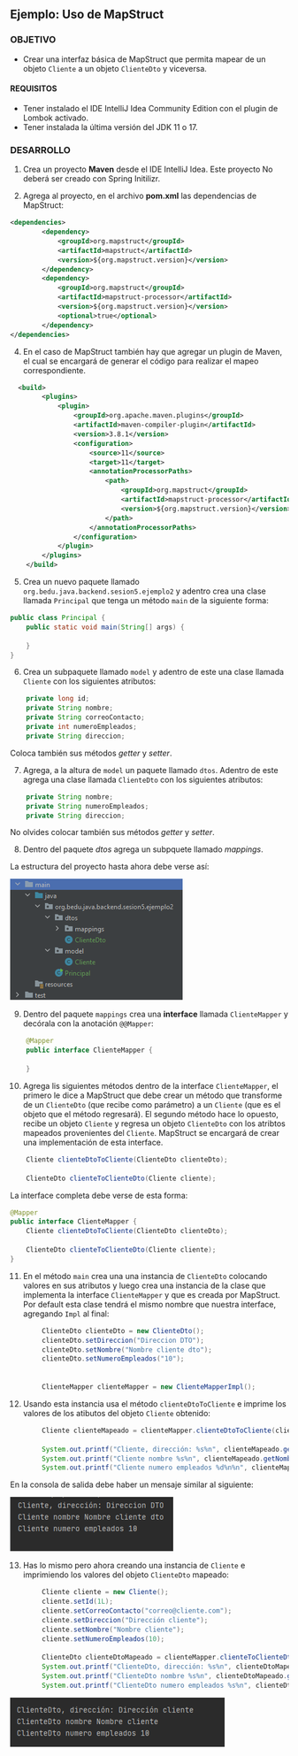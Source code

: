 ## Ejemplo: Uso de MapStruct

### OBJETIVO
- Crear una interfaz básica de MapStruct que permita mapear de un objeto `Cliente` a un objeto `ClienteDto` y viceversa.

#### REQUISITOS
- Tener instalado el IDE IntelliJ Idea Community Edition con el plugin de Lombok activado.
- Tener instalada la última versión del JDK 11 o 17.


### DESARROLLO

1. Crea un proyecto **Maven** desde el IDE IntelliJ Idea. Este proyecto No deberá ser creado con Spring Initilizr.

2. Agrega al proyecto, en el archivo **pom.xml** las dependencias de MapStruct:

```xml
<dependencies>
        <dependency>
            <groupId>org.mapstruct</groupId>
            <artifactId>mapstruct</artifactId>
            <version>${org.mapstruct.version}</version>
        </dependency>
        <dependency>
            <groupId>org.mapstruct</groupId>
            <artifactId>mapstruct-processor</artifactId>
            <version>${org.mapstruct.version}</version>
            <optional>true</optional>
        </dependency>
</dependencies>
```
4. En el caso de MapStruct también hay que agregar un plugin de Maven, el cual se encargará de generar el código para realizar el mapeo correspondiente.
```xml
  <build>
        <plugins>
            <plugin>
                <groupId>org.apache.maven.plugins</groupId>
                <artifactId>maven-compiler-plugin</artifactId>
                <version>3.8.1</version>
                <configuration>
                    <source>11</source>
                    <target>11</target>
                    <annotationProcessorPaths>
                        <path>
                            <groupId>org.mapstruct</groupId>
                            <artifactId>mapstruct-processor</artifactId>
                            <version>${org.mapstruct.version}</version>
                        </path>
                    </annotationProcessorPaths>
                </configuration>
            </plugin>
        </plugins>
    </build>
```


5. Crea un nuevo paquete llamado `org.bedu.java.backend.sesion5.ejemplo2` y adentro crea una clase llamada `Principal` que tenga un método `main` de la siguiente forma:
```java
public class Principal {
    public static void main(String[] args) {
        
    }
}
```

6. Crea un subpaquete llamado `model` y adentro de este una clase llamada `Cliente` con los siguientes atributos:
```java
    private long id;
    private String nombre;
    private String correoContacto;
    private int numeroEmpleados;
    private String direccion;
```
Coloca también sus métodos *getter* y *setter*.

7. Agrega, a la altura de `model` un paquete llamado `dtos`. Adentro de este agrega una clase llamada `ClienteDto` con los siguientes atributos:
```java
    private String nombre;
    private String numeroEmpleados;
    private String direccion;
```
No olvides colocar también sus métodos *getter* y *setter*.

8. Dentro del paquete *dtos* agrega un subpquete llamado *mappings*.

La estructura del proyecto hasta ahora debe verse así:

![imagen](img/img_01.png)

9. Dentro del paquete `mappings` crea una **interface** llamada `ClienteMapper` y decórala con la anotación `@@Mapper`:
```java
    @Mapper
    public interface ClienteMapper {
    
    }
```

10. Agrega lis siguientes métodos dentro de la interface `ClienteMapper`, el primero le dice a MapStruct que debe crear un método que transforme de un `ClienteDto` (que recibe como parámetro) a un `Cliente` (que es el objeto que el método regresará). El segundo método hace lo opuesto, recibe un objeto `Cliente` y regresa un objeto `ClienteDto` con los atribtos mapeados provenientes del `Cliente`. MapStruct se encargará de crear una implementación de esta interface.

```java
    Cliente clienteDtoToCliente(ClienteDto clienteDto);

    ClienteDto clienteToClienteDto(Cliente cliente);
```

La interface completa debe verse de esta forma:

```java
@Mapper
public interface ClienteMapper {
    Cliente clienteDtoToCliente(ClienteDto clienteDto);

    ClienteDto clienteToClienteDto(Cliente cliente);
}
```

11. En el método `main` crea una una instancia de `ClienteDto` colocando valores en sus atributos y luego crea una instancia de la clase que implementa la interface `ClienteMapper` y que es creada por MapStruct. Por default esta clase tendrá el mismo nombre que nuestra interface, agregando `Impl` al final:

```java
        ClienteDto clienteDto = new ClienteDto();
        clienteDto.setDireccion("Direccion DTO");
        clienteDto.setNombre("Nombre cliente dto");
        clienteDto.setNumeroEmpleados("10");


        ClienteMapper clienteMapper = new ClienteMapperImpl();
```

12. Usando esta instancia usa el método `clienteDtoToCliente` e imprime los valores de los atibutos del objeto `Cliente` obtenido:
```java
        Cliente clienteMapeado = clienteMapper.clienteDtoToCliente(clienteDto);

        System.out.printf("Cliente, dirección: %s%n", clienteMapeado.getDireccion());
        System.out.printf("Cliente nombre %s%n", clienteMapeado.getNombre());
        System.out.printf("Cliente numero empleados %d%n%n", clienteMapeado.getNumeroEmpleados());

```

En la consola de salida debe haber un mensaje similar al siguiente:

![imagen](img/img_02.png)

13. Has lo mismo pero ahora creando una instancia de `Cliente` e imprimiendo los valores del objeto `ClienteDto` mapeado:
```java
        Cliente cliente = new Cliente();
        cliente.setId(1L);
        cliente.setCorreoContacto("correo@cliente.com");
        cliente.setDireccion("Dirección cliente");
        cliente.setNombre("Nombre cliente");
        cliente.setNumeroEmpleados(10);

        ClienteDto clienteDtoMapeado = clienteMapper.clienteToClienteDto(cliente);
        System.out.printf("ClienteDto, dirección: %s%n", clienteDtoMapeado.getDireccion());
        System.out.printf("ClienteDto nombre %s%n", clienteDtoMapeado.getNombre());
        System.out.printf("ClienteDto numero empleados %s%n", clienteDtoMapeado.getNumeroEmpleados());
```

![imagen](img/img_03.png)
